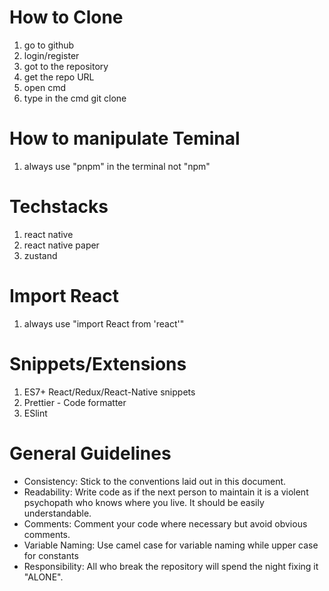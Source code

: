 # How to Clone

1. go to github
2. login/register
3. got to the repository
4. get the repo URL
5. open cmd
6. type in the cmd git clone <URL>

# How to manipulate Teminal

1. always use "pnpm" in the terminal not "npm"

# Techstacks

1. react native
2. react native paper
3. zustand

# Import React

1. always use "import React from 'react'"

# Snippets/Extensions

1. ES7+ React/Redux/React-Native snippets
2. Prettier - Code formatter
3. ESlint

# General Guidelines

- Consistency: Stick to the conventions laid out in this document.
- Readability: Write code as if the next person to maintain it is a violent psychopath who knows where you live. It should be easily understandable.
- Comments: Comment your code where necessary but avoid obvious comments.
- Variable Naming: Use camel case for variable naming while upper case for constants
- Responsibility: All who break the repository will spend the night fixing it "ALONE".